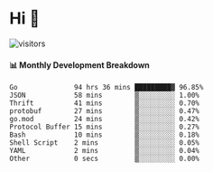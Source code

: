# Hi 👋
 
![visitors](https://visitor-badge.glitch.me/badge?page_id=sorcererxw.sorcererx)

#### 📊 Monthly Development Breakdown

<!--START_SECTION:waka-->
```text
Go              94 hrs 36 mins █████████▓ 96.85%
JSON            58 mins        ▒░░░░░░░░░ 1.00%
Thrift          41 mins        ▒░░░░░░░░░ 0.70%
protobuf        27 mins        ▒░░░░░░░░░ 0.47%
go.mod          24 mins        ▒░░░░░░░░░ 0.42%
Protocol Buffer 15 mins        ▒░░░░░░░░░ 0.27%
Bash            10 mins        ▒░░░░░░░░░ 0.18%
Shell Script    2 mins         ▒░░░░░░░░░ 0.05%
YAML            2 mins         ▒░░░░░░░░░ 0.04%
Other           0 secs         ▒░░░░░░░░░ 0.00%
```
<!--END_SECTION:waka-->
